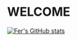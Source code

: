 # **WELCOME**
[![Fer's GitHub stats](https://github-readme-stats.vercel.app/api?username=ferbalmaceda23&count_private=true&show_icons=true&theme=dark)](https://github.com/anuraghazra/github-readme-stats)
